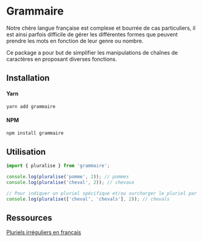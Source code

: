 # Grammaire

Notre chère langue française est complexe et bourrée de cas particuliers, il est ainsi parfois difficile de gérer les différentes formes
que peuvent prendre les mots en fonction de leur genre ou nombre.

Ce package a pour but de simplifier les manipulations de chaînes de caractères en proposant diverses fonctions.

## Installation

#### Yarn
```bash
yarn add grammaire
```

#### NPM
```bash
npm install grammaire
```

## Utilisation

```javascript
import { pluralise } from 'grammaire';

console.log(pluralise('pomme', 2)); // pommes
console.log(pluralise('cheval', 2)); // chevaux

// Pour indiquer un pluriel spécifique et/ou surcharger le pluriel par défaut
console.log(pluralise(['cheval', 'chevals'], 2)); // chevals
```

## Ressources
[Pluriels irréguliers en français](https://fr.wiktionary.org/wiki/Annexe:Pluriels_irr%C3%A9guliers_en_fran%C3%A7ais)
